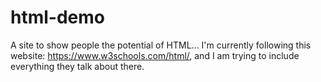 # html-demo
A site to show people the potential of HTML... I'm currently following this website: https://www.w3schools.com/html/, and I am trying to include everything they talk about there.
